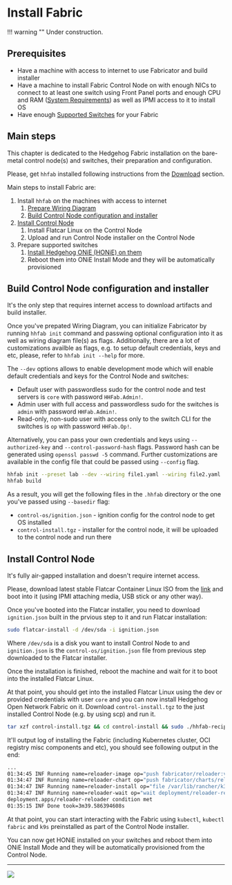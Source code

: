 <!--@@joggrdoc@@-->
<!-- @joggr:version(v1):end -->
<!-- @joggr:warning:start -->
<!-- 
  _   _   _    __        __     _      ____    _   _   ___   _   _    ____     _   _   _ 
 | | | | | |   \ \      / /    / \    |  _ \  | \ | | |_ _| | \ | |  / ___|   | | | | | |
 | | | | | |    \ \ /\ / /    / _ \   | |_) | |  \| |  | |  |  \| | | |  _    | | | | | |
 |_| |_| |_|     \ V  V /    / ___ \  |  _ <  | |\  |  | |  | |\  | | |_| |   |_| |_| |_|
 (_) (_) (_)      \_/\_/    /_/   \_\ |_| \_\ |_| \_| |___| |_| \_|  \____|   (_) (_) (_)
                                                              
This document is managed by Joggr. Editing this document could break Joggr's core features, i.e. our 
ability to auto-maintain this document. Please use the Joggr editor to edit this document 
(link at bottom of the page).
-->
<!-- @joggr:warning:end -->
# Install Fabric

!!! warning ""
    Under construction.

## Prerequisites

* Have a machine with access to internet to use Fabricator and build installer
* Have a machine to install Fabric Control Node on with enough NICs to connect to at least one switch using Front Panel
  ports and enough CPU and RAM ([System Requirements](./requirements.md)) as well as IPMI access to it to install OS
* Have enough [Supported Switches](./supported-devices.md) for your Fabric

## Main steps

This chapter is dedicated to the Hedgehog Fabric installation on the bare-metal control node(s) and switches, their
preparation and configuration.

Please, get `hhfab` installed following instructions from the [Download](../getting-started/download.md) section.

Main steps to install Fabric are:

1. Install `hhfab` on the machines with access to internet
    1. [Prepare Wiring Diagram](./build-wiring.md)
    1. [Build Control Node configuration and installer](#build-control-node-configuration-and-installer)
1. [Install Control Node](#install-control-node)
    1. Install Flatcar Linux on the Control Node
    1. Upload and run Control Node installer on the Control Node
1. Prepare supported switches
    1. [Install Hedgehog ONiE (HONiE) on them](./onie-update.md)
    1. Reboot them into ONiE Install Mode and they will be automatically provisioned

## Build Control Node configuration and installer

It's the only step that requires internet access to download artifacts and build installer.

Once you've prepated Wiring Diagram, you can initialize Fabricator by running `hhfab init` command and passwing optional
configuration into it as well as wiring diagram file(s) as flags. Additionally, there are a lot of customizations
availble as flags, e.g. to setup default credentials, keys and etc, please, refer to `hhfab init --help` for more.

The `--dev` options allows to enable development mode which will enable default credentials and keys for the Control
Node and switches:

* Default user with passwordless sudo for the control node and test servers is `core` with password `HHFab.Admin!`.
* Admin user with full access and passwordless sudo for the switches is `admin` with password `HHFab.Admin!`.
* Read-only, non-sudo user with access only to the switch CLI for the switches is `op` with password `HHFab.Op!`.

Alternatively, you can pass your own credentials and keys using `--authorized-key` and `--control-password-hash` flags.
Password hash can be generated using `openssl passwd -5` command. Further customizations are available in the config
file that could be passed using `--config` flag.

```bash
hhfab init --preset lab --dev --wiring file1.yaml --wiring file2.yaml
hhfab build
```

As a result, you will get the following files in the `.hhfab` directory or the one you've passed using `--basedir` flag:

* `control-os/ignition.json` - ignition config for the control node to get OS installed
* `control-install.tgz` - installer for the control node, it will be uploaded to the control node and run there

## Install Control Node

It's fully air-gapped installation and doesn't require internet access.

Please, download latest stable Flatcar Container Linux ISO from the
[link](https://stable.release.flatcar-linux.net/amd64-usr/current/flatcar_production_iso_image.iso) and boot into it
(using IPMI attaching media, USB stick or any other way).

Once you've booted into the Flatcar installer, you need to download `ignition.json` built in the prvious step to it and
run Flatcar installation:

```bash
sudo flatcar-install -d /dev/sda -i ignition.json
```

Where `/dev/sda` is a disk you want to install Control Node to and `ignition.json` is the `control-os/ignition.json`
file from previous step downloaded to the Flatcar installer.

Once the installation is finished, reboot the machine and wait for it to boot into the installed Flatcar Linux.

At that point, you should get into the installed Flatcar Linux using the dev or provided credentials with user `core`
and you can now install Hedgehog Open Network Fabric on it. Download `control-install.tgz` to the just installed Control
Node (e.g. by using scp) and run it.

```bash
tar xzf control-install.tgz && cd control-install && sudo ./hhfab-recipe run
```

It'll output log of installing the Fabric (including Kubernetes cluster, OCI registry misc components and etc), you should see
following output in the end:

```bash
...
01:34:45 INF Running name=reloader-image op="push fabricator/reloader:v1.0.40"
01:34:47 INF Running name=reloader-chart op="push fabricator/charts/reloader:1.0.40"
01:34:47 INF Running name=reloader-install op="file /var/lib/rancher/k3s/server/manifests/hh-reloader-install.yaml"
01:34:47 INF Running name=reloader-wait op="wait deployment/reloader-reloader"
deployment.apps/reloader-reloader condition met
01:35:15 INF Done took=3m39.586394608s
```

At that point, you can start interacting with the Fabric using `kubectl`, `kubectl fabric` and `k9s` preinstalled as
part of the Control Node installer.

You can now get HONiE installed on your switches and reboot them into ONiE Install Mode and they will be automatically
provisioned from the Control Node.
<!-- @joggr:editLink(b7fb5b54-fe18-48b8-81f9-ad49b0041dda):start -->
---
<a href="https://app.joggr.io/app/documents/b7fb5b54-fe18-48b8-81f9-ad49b0041dda/edit" alt="Edit doc on Joggr">
  <img src="https://storage.googleapis.com/joggr-public-assets/github/badges/edit-document-badge.svg" />
</a>
<!-- @joggr:editLink(b7fb5b54-fe18-48b8-81f9-ad49b0041dda):end -->
